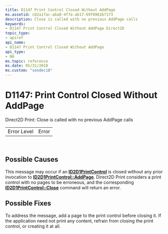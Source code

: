 ```yaml
---
title: D1147 Print Control Closed Without AddPage
ms.assetid: c82a1fac-aba0-4f7a-ab17-69f8961b7173
description: Close is called with no previous AddPage calls
keywords:
- D1147 Print Control Closed Without AddPage Direct2D
topic_type:
- apiref
api_name:
- D1147 Print Control Closed Without AddPage
api_type:
- NA
ms.topic: reference
ms.date: 05/31/2018
ms.custom: "seodec18"
---
```


# D1147: Print Control Closed Without AddPage

Direct2D Print: Close is called with no previous AddPage calls



|             |       |
|-------------|-------|
| Error Level | Error |



 

## Possible Causes

This message may occur if an [**ID2D1PrintControl**](https://msdn.microsoft.com/library/Hh847997(v=VS.85).aspx) is closed without any prior invocation to [**ID2D1PrintControl::AddPage**](https://msdn.microsoft.com/library/Hh847998(v=VS.85).aspx). Direct2D Print considers a print control with no pages to be erroneous, and the corresponding [**ID2D1PrintControl::Close**](https://msdn.microsoft.com/library/Hh848001(v=VS.85).aspx) command will return an error.

## Possible Fixes

To address the message, add a page to the print control before closing it. If the application need not print any content, refrain from closing the print control, or creating it at all.

 

 




